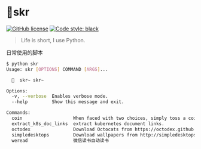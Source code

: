 # 🏁skr

[![GitHub license](https://img.shields.io/badge/license-MIT-blue.svg?style=flat-square)](https://raw.githubusercontent.com/er1iang/awesome-pyscript/master/LICENSE) [![Code style: black](https://img.shields.io/badge/code%20style-black-000000.svg?style=flat-square)](https://github.com/ambv/black)

> Life is short, I use Python.

日常使用的脚本

```bash
$ python skr  
Usage: skr [OPTIONS] COMMAND [ARGS]...

  🏁  skr~ skr~

Options:
  -v, --verbose  Enables verbose mode.
  --help         Show this message and exit.

Commands:
  coin                   When faced with two choices, simply toss a coin.
  extract_k8s_doc_links  extract kubernetes document links.
  octodex                Download Octocats from https://octodex.github.com
  simpledesktops         Download wallpapers from http://simpledesktops.com/
  weread                 微信读书自动读书
```
